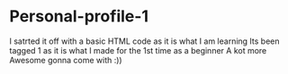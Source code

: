 # Personal-profile-1
I satrted it off with a basic HTML code as it is what I am learning
Its been tagged 1 as it is what I made for the 1st time as a beginner
A kot more Awesome gonna come with :))
